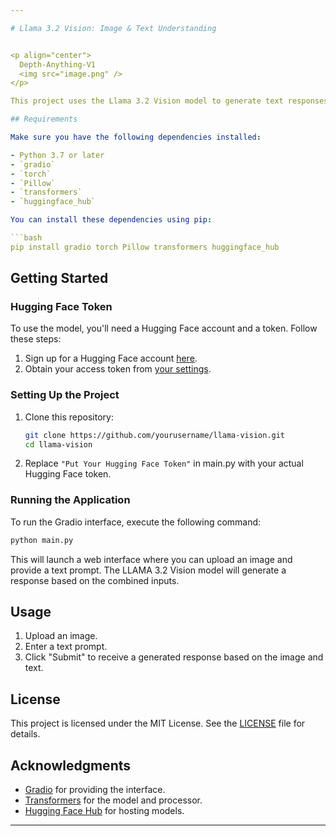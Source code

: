 ```yaml
---

# Llama 3.2 Vision: Image & Text Understanding


<p align="center">
  Depth-Anything-V1
  <img src="image.png" />
</p>

This project uses the Llama 3.2 Vision model to generate text responses based on image inputs and accompanying text prompts. It utilizes the Gradio library to create a user-friendly interface for interaction.

## Requirements

Make sure you have the following dependencies installed:

- Python 3.7 or later
- `gradio`
- `torch`
- `Pillow`
- `transformers`
- `huggingface_hub`

You can install these dependencies using pip:

```bash
pip install gradio torch Pillow transformers huggingface_hub
```

## Getting Started

### Hugging Face Token

To use the model, you'll need a Hugging Face account and a token. Follow these steps:

1. Sign up for a Hugging Face account [here](https://huggingface.co/join).
2. Obtain your access token from [your settings](https://huggingface.co/settings/tokens).

### Setting Up the Project

1. Clone this repository:

    ```bash
    git clone https://github.com/yourusername/llama-vision.git
    cd llama-vision
    ```

2. Replace `"Put Your Hugging Face Token"` in main.py with your actual Hugging Face token.

### Running the Application

To run the Gradio interface, execute the following command:

```bash
python main.py
```

This will launch a web interface where you can upload an image and provide a text prompt. The LLAMA 3.2 Vision model will generate a response based on the combined inputs.

## Usage

1. Upload an image.
2. Enter a text prompt.
3. Click "Submit" to receive a generated response based on the image and text.

## License

This project is licensed under the MIT License. See the [LICENSE](LICENSE) file for details.

## Acknowledgments

- [Gradio](https://gradio.app/) for providing the interface.
- [Transformers](https://huggingface.co/docs/transformers/index) for the model and processor.
- [Hugging Face Hub](https://huggingface.co/) for hosting models.

---
```

